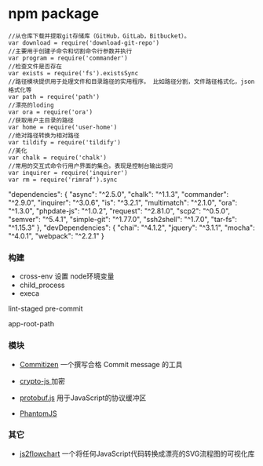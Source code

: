 # npm package

```
//从仓库下载并提取git存储库（GitHub，GitLab，Bitbucket）。
var download = require('download-git-repo')
//主要用于创建子命令和切割命令行参数并执行
var program = require('commander')
//检查文件是否存在
var exists = require('fs').existsSync
//路径模块提供用于处理文件和目录路径的实用程序。 比如路径分割，文件路径格式化，json格式化等
var path = require('path')
//漂亮的loding
var ora = require('ora')
//获取用户主目录的路径
var home = require('user-home')
//绝对路径转换为相对路径
var tildify = require('tildify')
//美化
var chalk = require('chalk')
//常用的交互式命令行用户界面的集合。表现是控制台输出提问
var inquirer = require('inquirer')
var rm = require('rimraf').sync
```


"dependencies": {
    "async": "^2.5.0",
    "chalk": "^1.1.3",
    "commander": "^2.9.0",
    "inquirer": "^3.0.6",
    "is": "^3.2.1",
    "multimatch": "^2.1.0",
    "ora": "^1.3.0",
    "phpdate-js": "^1.0.2",
    "request": "^2.81.0",
    "scp2": "^0.5.0",
    "semver": "^5.4.1",
    "simple-git": "^1.77.0",
    "ssh2shell": "^1.7.0",
    "tar-fs": "^1.15.3"
},
"devDependencies": {
    "chai": "^4.1.2",
    "jquery": "^3.1.1",
    "mocha": "^4.0.1",
    "webpack": "^2.2.1"
}

### 构建

- cross-env 设置 node环境变量
- child_process
- execa

lint-staged
pre-commit

app-root-path


### 模块

- [Commitizen](https://www.npmjs.com/package/commitizen) 一个撰写合格 Commit message 的工具
- [crypto-js ](https://www.npmjs.com/package/crypto-js) 加密
- [protobuf.js](https://github.com/dcodeIO/protobuf.js) 用于JavaScript的协议缓冲区


- [PhantomJS](https://github.com/ariya/phantomjs)


### 其它

- [js2flowchart](https://github.com/Bogdan-Lyashenko/js-code-to-svg-flowchart) 一个将任何JavaScript代码转换成漂亮的SVG流程图的可视化库

